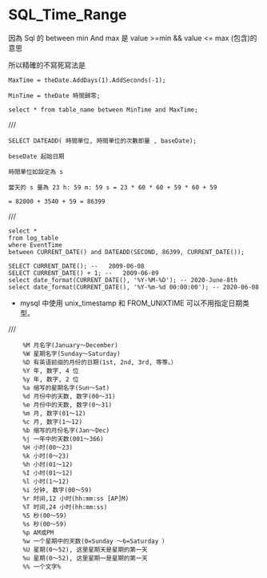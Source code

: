 # SQL_Time_Range


因為 Sql 的 between min And  max  是 value >=min &&  value <= max (包含)的意思

所以精確的不寫死寫法是

    MaxTime = theDate.AddDays(1).AddSeconds(-1);

    MinTime = theDate 時間歸零;

    select * from table_name between MinTime and MaxTime;
    

///
  

    SELECT DATEADD( 時間單位, 時間單位的次數即量 , baseDate);

    beseDate 起始日期

    時間單位如設定為 s

    當天的 s 量為 23 h: 59 m: 59 s = 23 * 60 * 60 + 59 * 60 + 59 

    = 82800 + 3540 + 59 = 86399
    

/// 


    select * 
    from log_table 
    where EventTime 
    between CURRENT_DATE() and DATEADD(SECOND, 86399, CURRENT_DATE());

    SELECT CURRENT_DATE(); --   2009-06-08
    SELECT CURRENT_DATE() + 1; --   2009-06-09
    select date_format(CURRENT_DATE(), '%Y-%M-%D'); -- 2020-June-8th
    select date_format(CURRENT_DATE(), '%Y-%m-%d 00:00:00'); -- 2020-06-08


* mysql 中使用 unix_timestamp 和 FROM_UNIXTIME 可以不用指定日期类型。

///

        %M 月名字(January～December) 
        %W 星期名字(Sunday～Saturday) 
        %D 有英语前缀的月份的日期(1st, 2nd, 3rd, 等等。） 
        %Y 年, 数字, 4 位 
        %y 年, 数字, 2 位 
        %a 缩写的星期名字(Sun～Sat) 
        %d 月份中的天数, 数字(00～31) 
        %e 月份中的天数, 数字(0～31) 
        %m 月, 数字(01～12) 
        %c 月, 数字(1～12) 
        %b 缩写的月份名字(Jan～Dec) 
        %j 一年中的天数(001～366) 
        %H 小时(00～23) 
        %k 小时(0～23) 
        %h 小时(01～12) 
        %I 小时(01～12) 
        %l 小时(1～12) 
        %i 分钟, 数字(00～59) 
        %r 时间,12 小时(hh:mm:ss [AP]M) 
        %T 时间,24 小时(hh:mm:ss) 
        %S 秒(00～59) 
        %s 秒(00～59) 
        %p AM或PM 
        %w 一个星期中的天数(0=Sunday ～6=Saturday ） 
        %U 星期(0～52), 这里星期天是星期的第一天 
        %u 星期(0～52), 这里星期一是星期的第一天 
        %% 一个文字% 


